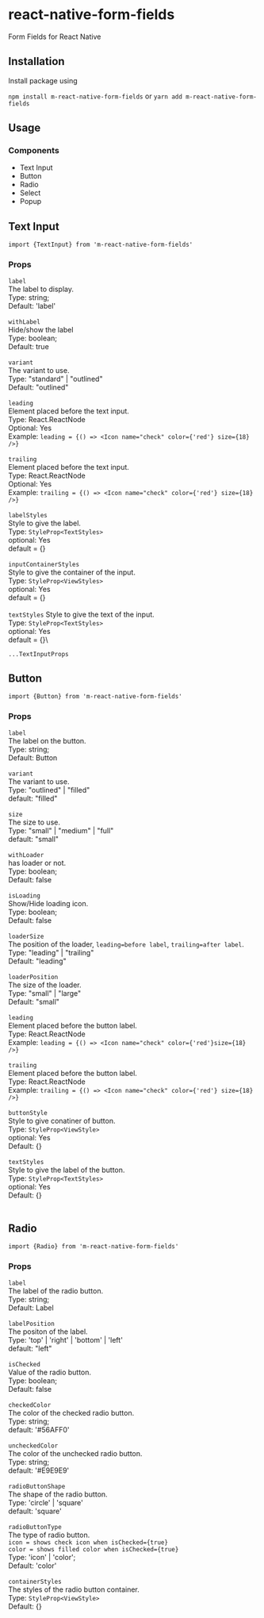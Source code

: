 # react-native-form-fields

Form Fields for React Native

## Installation

Install package using

`npm install m-react-native-form-fields` or `yarn add m-react-native-form-fields`

## Usage

### Components

- Text Input
- Button
- Radio
- Select
- Popup

## Text Input

```
import {TextInput} from 'm-react-native-form-fields'
```

### Props

`label`\
The label to display.\
Type: string;\
Default: 'label'\
<br />
`withLabel`\
Hide/show the label\
Type: boolean;\
Default: true\
<br />
`variant`\
The variant to use.\
Type: "standard" | "outlined"\
Default: "outlined"\
<br />
`leading`\
Element placed before the text input.\
Type: React.ReactNode\
Optional: Yes\
Example: `leading = {() => <Icon name="check" color={'red'} size={18} />}`
<br />
<br />
`trailing`\
Element placed before the text input.\
Type: React.ReactNode\
Optional: Yes\
Example: `trailing = {() => <Icon name="check" color={'red'} size={18} />}`\
<br />
`labelStyles`\
Style to give the label.\
Type: `StyleProp<TextStyles>`\
optional: Yes\
default = {}\
<br />
`inputContainerStyles`\
Style to give the container of the input.\
Type: `StyleProp<ViewStyles>`\
optional: Yes\
default = {}\
<br />
`textStyles`
Style to give the text of the input.\
Type: `StyleProp<TextStyles>`\
optional: Yes\
default = {}\

```
...TextInputProps
```

## Button

```
import {Button} from 'm-react-native-form-fields'
```

### Props

`label`\
The label on the button.\
Type: string;\
Default: Button\
<br />
`variant`\
The variant to use.\
Type: "outlined" | "filled"\
default: "filled"\
<br />
`size`\
The size to use.\
Type: "small" | "medium" | "full"\
default: "small"\
<br />
`withLoader`\
has loader or not.\
Type: boolean;\
Default: false\
<br />
`isLoading`\
Show/Hide loading icon.\
Type: boolean;\
Default: false\
<br />
`loaderSize`\
The position of the loader, `leading=before label`, `trailing=after label`.\
Type: "leading" | "trailing"\
Default: "leading"\
<br />
`loaderPosition`\
The size of the loader.\
Type: "small" | "large"\
Default: "small"\
<br />
`leading`\
Element placed before the button label.\
Type: React.ReactNode\
Example: `leading = {() => <Icon name="check" color={'red'}size={18} />}`
<br />
<br />
`trailing`\
Element placed before the button label.\
Type: React.ReactNode\
Example: `trailing = {() => <Icon name="check" color={'red'} size={18} />}`\
<br />
`buttonStyle`\
Style to give conatiner of button.\
Type: `StyleProp<ViewStyle>`\
optional: Yes\
Default: {}\
<br />
`textStyles`\
Style to give the label of the button.\
Type: `StyleProp<TextStyles>`\
optional: Yes\
Default: {}\
<br />

## Radio

```
import {Radio} from 'm-react-native-form-fields'
```

### Props

`label`\
The label of the radio button.\
Type: string;\
Default: Label\
<br />
`labelPosition`\
The positon of the label.\
Type: 'top' | 'right' | 'bottom' | 'left'\
default: "left"\
<br />
`isChecked`\
Value of the radio button.\
Type: boolean;\
Default: false\
<br />
`checkedColor`\
The color of the checked radio button.\
Type: string;\
default: '#56AFF0'\
<br />
`uncheckedColor`\
The color of the unchecked radio button.\
Type: string;\
default: '#E9E9E9'\
<br />
`radioButtonShape`\
The shape of the radio button.\
Type: 'circle' | 'square'\
default: 'square'\
<br />
`radioButtonType`\
The type of radio button.\
`icon = shows check icon when isChecked={true}`\
`color = shows filled color when isChecked={true}`\
Type: 'icon' | 'color';\
Default: 'color'\
<br />
`containerStyles`\
The styles of the radio button container.\
Type: `StyleProp<ViewStyle>`\
Default: {}
